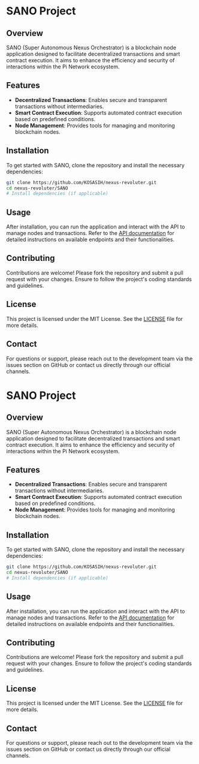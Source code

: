 # SANO Project

## Overview

SANO (Super Autonomous Nexus Orchestrator) is a blockchain node application designed to facilitate decentralized transactions and smart contract execution. It aims to enhance the efficiency and security of interactions within the Pi Network ecosystem.

## Features

- **Decentralized Transactions**: Enables secure and transparent transactions without intermediaries.
- **Smart Contract Execution**: Supports automated contract execution based on predefined conditions.
- **Node Management**: Provides tools for managing and monitoring blockchain nodes.

## Installation

To get started with SANO, clone the repository and install the necessary dependencies:

```bash
git clone https://github.com/KOSASIH/nexus-revoluter.git
cd nexus-revoluter/SANO
# Install dependencies (if applicable)
```

## Usage

After installation, you can run the application and interact with the API to manage nodes and transactions. Refer to the [API documentation](docs/api.md) for detailed instructions on available endpoints and their functionalities.

## Contributing

Contributions are welcome! Please fork the repository and submit a pull request with your changes. Ensure to follow the project's coding standards and guidelines.

## License

This project is licensed under the MIT License. See the [LICENSE](LICENSE) file for more details.

## Contact

For questions or support, please reach out to the development team via the issues section on GitHub or contact us directly through our official channels. 

# SANO Project

## Overview

SANO (Super Autonomous Nexus Orchestrator) is a blockchain node application designed to facilitate decentralized transactions and smart contract execution. It aims to enhance the efficiency and security of interactions within the Pi Network ecosystem.

## Features

- **Decentralized Transactions**: Enables secure and transparent transactions without intermediaries.
- **Smart Contract Execution**: Supports automated contract execution based on predefined conditions.
- **Node Management**: Provides tools for managing and monitoring blockchain nodes.

## Installation

To get started with SANO, clone the repository and install the necessary dependencies:

```bash
git clone https://github.com/KOSASIH/nexus-revoluter.git
cd nexus-revoluter/SANO
# Install dependencies (if applicable)
```

## Usage

After installation, you can run the application and interact with the API to manage nodes and transactions. Refer to the [API documentation](docs/api.md) for detailed instructions on available endpoints and their functionalities.

## Contributing

Contributions are welcome! Please fork the repository and submit a pull request with your changes. Ensure to follow the project's coding standards and guidelines.

## License

This project is licensed under the MIT License. See the [LICENSE](LICENSE) file for more details.

## Contact

For questions or support, please reach out to the development team via the issues section on GitHub or contact us directly through our official channels.
